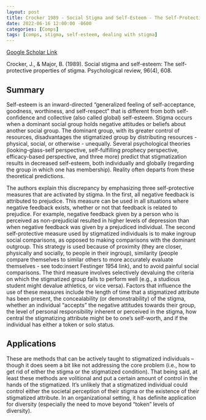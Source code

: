 ```yaml
---
layout: post
title: Crocker 1989 - Social Stigma and Self-Esteem - The Self-Protective Properties of Stigma
date: 2022-06-16 12:00:00 -0600
categories: [Comps]
tags: [comps, stigma, self-esteem, dealing with stigma]
---
```


[Google Scholar Link](https://scholar.google.com/scholar?hl=en&as_sdt=0%2C45&q=Social+stigma+and+self-esteem%3A+The+self-protective+properties+of+stigma&btnG=)

Crocker, J., & Major, B. (1989). Social stigma and self-esteem: The self-protective properties of stigma. Psychological review, 96(4), 608.

## Summary
Self-esteem is an inward-directed “generalized feeling of self-acceptance, goodness, worthiness, and self-respect” that is different from both self-confidence and collective (also called global) self-esteem.  Stigma occurs when a dominant social group holds negative attitudes or beliefs about another social group.  The dominant group, with its greater control of resources, disadvantages the stigmatized group by distributing resources - physical, social, or otherwise -  unequally.  Several psychological theories (looking-glass-self perspective, self-fulfilling prophecy perspective, efficacy-based perspective, and three more) predict that stigmatization results in decreased self-esteem, both individually and globally (regarding the group in which one has membership).  Reality often departs from these theoretical predictions.

The authors explain this discrepancy by emphasizing three self-protective measures that are activated by stigma.  In the first, all negative feedback is attributed to prejudice.  This measure can be used in all situations where negative feedback exists, whether or not that feedback is related to prejudice.  For example, negative feedback given by a person who is perceived as non-prejudicial resulted in higher levels of depression than when negative feedback was given by a prejudiced individual.  The second self-protective measure used by stigmatized individuals is to make ingroup social comparisons, as opposed to making comparisons with the dominant outgroup.  This strategy is used because of proximity (they are closer, physically and socially, to people in their ingroup), similarity (people compare themselves to similar others to more accurately evaluate themselves - see todo:insert Festinger 1954 link), and to avoid painful social comparisons.  The third measure involves selectively devaluing the criteria on which the stigmatized group fails to perform well (e.g., a studious student might devalue athletics, or vice versa).  Factors that influence the use of these measures include the length of time that a stigmatized attribute has been present, the concealability (or demonstrability) of the stigma, whether an individual “accepts” the negative attitudes towards their group, the level of personal responsibility inherent or perceived in the stigma, how central the stigmatizing attribute might be to one’s self-worth, and if the individual has either a token or solo status.

## Applications
These are methods that can be actively taught to stigmatized individuals – though it does seem a bit like not addressing the core problem (i.e., how to get rid of either the stigma or the stigmatized condition).  That being said, at least these methods are volitional and put a certain amount of control in the hands of the stigmatized.  It’s unlikely that a stigmatized individual could control either the societal perception of their stigma or the existence of their stigmatized attribute.  In an organizational setting, it has definite application for diversity (especially the need to move beyond “token” levels of diversity).
